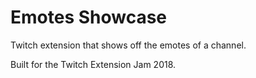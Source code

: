 # Emotes Showcase
Twitch extension that shows off the emotes of a channel.

Built for the Twitch Extension Jam 2018.
